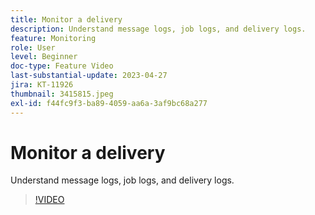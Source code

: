 ```yaml
---
title: Monitor a delivery
description: Understand message logs, job logs, and delivery logs.
feature: Monitoring
role: User
level: Beginner
doc-type: Feature Video
last-substantial-update: 2023-04-27
jira: KT-11926
thumbnail: 3415815.jpeg
exl-id: f44fc9f3-ba89-4059-aa6a-3af9bc68a277
---
```

# Monitor a delivery

Understand message logs, job logs, and delivery logs.

>[!VIDEO](https://video.tv.adobe.com/v/3415815/?learn=on)
